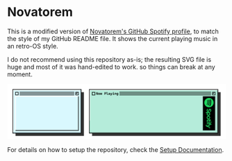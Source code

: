 # Novatorem

This is a modified version of [Novatorem's GitHub Spotify profile](https://github.com/novatorem/novatorem), to match the style of my GitHub README file. It shows the current playing music in an retro-OS style.

I do not recommend using this repository as-is; the resulting SVG file is huge and most of it was hand-edited to work. so things can break at any moment.

![](sample.svg)

For details on how to setup the repository, check the [Setup Documentation](SetUp.md).
